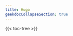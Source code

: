 ```yaml
---
title: Hugo 
geekdocCollapseSection: true
--- 
```


<!-- spellchecker-disable -->

{{< toc-tree >}}

<!-- spellchecker-enable -->